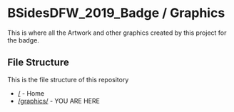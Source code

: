 # BSidesDFW_2019_Badge / Graphics

This is where all the Artwork and other graphics created by this project for the badge.

## File Structure

This is the file structure of this repository

* [/](.) - Home
* [/graphics/](./graphics/) - YOU ARE HERE
